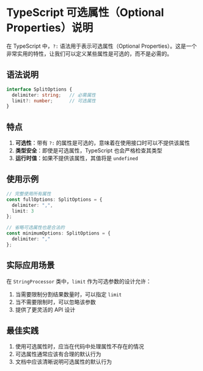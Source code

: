 # TypeScript 可选属性（Optional Properties）说明

在 TypeScript 中，`?:` 语法用于表示可选属性（Optional Properties）。这是一个非常实用的特性，让我们可以定义某些属性是可选的，而不是必需的。

## 语法说明

```typescript
interface SplitOptions {
  delimiter: string;   // 必需属性
  limit?: number;      // 可选属性
}
```

## 特点

1. **可选性**：带有 `?:` 的属性是可选的，意味着在使用接口时可以不提供该属性
2. **类型安全**：即使是可选属性，TypeScript 也会严格检查其类型
3. **运行时值**：如果不提供该属性，其值将是 `undefined`

## 使用示例

```typescript
// 完整使用所有属性
const fullOptions: SplitOptions = {
  delimiter: ",",
  limit: 3
};

// 省略可选属性也是合法的
const minimumOptions: SplitOptions = {
  delimiter: ","
};
```

## 实际应用场景

在 `StringProcessor` 类中，`limit` 作为可选参数的设计允许：

1. 当需要限制分割结果数量时，可以指定 `limit`
2. 当不需要限制时，可以忽略该参数
3. 提供了更灵活的 API 设计

## 最佳实践

1. 使用可选属性时，应当在代码中处理属性不存在的情况
2. 可选属性通常应该有合理的默认行为
3. 文档中应该清晰说明可选属性的默认行为
